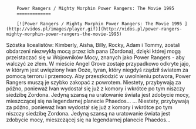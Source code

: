 
        Power Rangers / Mighty Morphin Power Rangers: The Movie 1995 
        =============
        
        [![Power Rangers / Mighty Morphin Power Rangers: The Movie 1995 ](http://vidos.pl/images/player.gif)](http://vidos.pl/power-rangers-mighty-morphin-power-rangers-the-movie-1995)
        
        
 Szóstka licealistów: Kimberly, Aisha, Billy, Rocky, Adam i Tommy, zostali obdarzeni niezwykłą mocą przez ich pana (Zordona), dzięki której mogą przeistaczać się w Wojowników Mocy, znanych jako Power Rangers - aby walczyć ze złem. W mieście Angel Grove zostaje przypadkowo odkryte jajo, w którym jest uwięziony Ivan Ooze, tyran, który niegdyś rządził światem za pomocą terroru i przemocy. Aby przeszkodzić w uwolnieniu potwora, Power Rangers muszą je szybko zakopać z powrotem. Niestety, przybywają za późno, ponieważ Ivan wydostał się już z komory i wkrótce po tym niszczy siedzibę Zordona. Jedyną szansą na uratowanie świata jest zdobycie mocy, mieszczącej się na legendarnej planecie Phaedos...  ... Niestety, przybywają za późno, ponieważ Ivan wydostał się już z komory i wkrótce po tym niszczy siedzibę Zordona. Jedyną szansą na uratowanie świata jest zdobycie mocy, mieszczącej się na legendarnej planecie Phaedos...
    